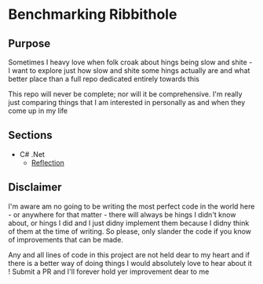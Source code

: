 # Benchmarking Ribbithole

## Purpose 

Sometimes I heavy love when folk croak about hings being slow and shite - I want to explore just how slow and shite some hings actually are and what better place than a full repo dedicated entirely towards this

This repo will never be complete; nor will it be comprehensive. I'm really just comparing things that I am interested in personally as and when they come up in my life


## Sections
- C# .Net
    - [Reflection](/dotnet/Reflection/README.md)



## Disclaimer

I'm aware am no going to be writing the most perfect code in the world here - or anywhere for that matter - there will always be hings I didn't know about, or hings I did and I just didny implement them because I didny think of them at the time of writing. 
So please, only slander the code if you know of improvements that can be made.

Any and all lines of code in this project are not held dear to my heart and if there is a better way of doing things I would absolutely love to hear about it ! Submit a PR and I'll forever hold yer improvement dear to me    